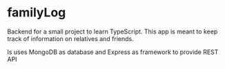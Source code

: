 # familyLog
Backend for a small project to learn TypeScript. This app is meant to keep track of information on relatives and friends.

Is uses MongoDB as database and Express as framework to provide REST API
